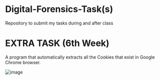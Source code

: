 # Digital-Forensics-Task(s)
Repository to submit my tasks during and after class



# EXTRA TASK (6th Week)
A program that automatically extracts all the Cookies that exist in Google Chrome browser.

![image](https://user-images.githubusercontent.com/69986916/226180943-87c7cc6e-0337-4d88-8fe0-07aefe39aad1.png)
